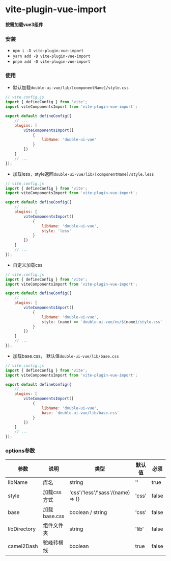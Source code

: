 # vite-plugin-vue-import

#### 按需加载vue3组件

### 安装
- `npm i -D vite-plugin-vue-import`
- `yarn add -D vite-plugin-vue-import`
- `pnpm add -D vite-plugin-vue-import`

### 使用

- 默认加载`double-ui-vue/lib/[componentName]/style.css`
```js
// vite.config.js
import { defineConfig } from 'vite';
import viteComponentsImport from 'vite-plugin-vue-import';

export default defineConfig({
    // ...
    plugins: [
        viteComponentsImport([
            {
                libName: 'double-ui-vue'
            }
        ])
    ]
    // ...
});

```

- 加载less，style返回`double-ui-vue/lib/[componentName]/style.less`
```js
// vite.config.js
import { defineConfig } from 'vite';
import viteComponentsImport from 'vite-plugin-vue-import';

export default defineConfig({
    // ...
    plugins: [
        viteComponentsImport([
            {
                libName: 'double-ui-vue',
                style: 'less'
            }
        ])
    ]
    // ...
});

```

- 自定义加载css
```js
// vite.config.js
import { defineConfig } from 'vite';
import viteComponentsImport from 'vite-plugin-vue-import';

export default defineConfig({
    // ...
    plugins: [
        viteComponentsImport([
            {
                libName: 'double-ui-vue',
                style: (name) => `double-ui-vue/es/${name}/style.css`
            }
        ])
    ]
    // ...
});

```

- 加载base.css， 默认值`double-ui-vue/lib/base.css`
```js
// vite.config.js
import { defineConfig } from 'vite';
import viteComponentsImport from 'vite-plugin-vue-import';

export default defineConfig({
    // ...
    plugins: [
        viteComponentsImport([
            {
                libName: 'double-ui-vue',
                base: `double-ui-vue/lib/base.css`
            }
        ])
    ]
    // ...
});

```

### options参数

| 参数           | 说明         | 类型                               | 默认值       | 必须    |
|--------------|------------|----------------------------------|-----------|-------|
| libName      | 库名         | string                           | ''        | true  |
| style        | 加载css方式    | 'css'/'less'/'sass'/(name) => {} | 'css'     | false |
| base         | 加载base.css | boolean / string                 | 'css'     | false |
| libDirectory | 组件文件夹      | string                           | 'lib'     | false    |
| camel2Dash   | 驼峰转横线      | boolean                          | true      | false    |
